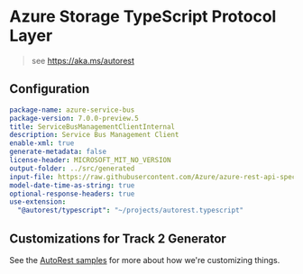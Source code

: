 # Azure Storage TypeScript Protocol Layer

> see https://aka.ms/autorest

## Configuration

```yaml
package-name: azure-service-bus
package-version: 7.0.0-preview.5
title: ServiceBusManagementClientInternal
description: Service Bus Management Client
enable-xml: true
generate-metadata: false
license-header: MICROSOFT_MIT_NO_VERSION
output-folder: ../src/generated
input-file: https://raw.githubusercontent.com/Azure/azure-rest-api-specs/1f4095f20a2b89c056c40e85b17af7a534bffc4d/specification/servicebus/data-plane/servicebus-swagger.json
model-date-time-as-string: true
optional-response-headers: true
use-extension:
  "@autorest/typescript": "~/projects/autorest.typescript"
```

## Customizations for Track 2 Generator

See the [AutoRest samples](https://github.com/Azure/autorest/tree/master/Samples/3b-custom-transformations)
for more about how we're customizing things.

